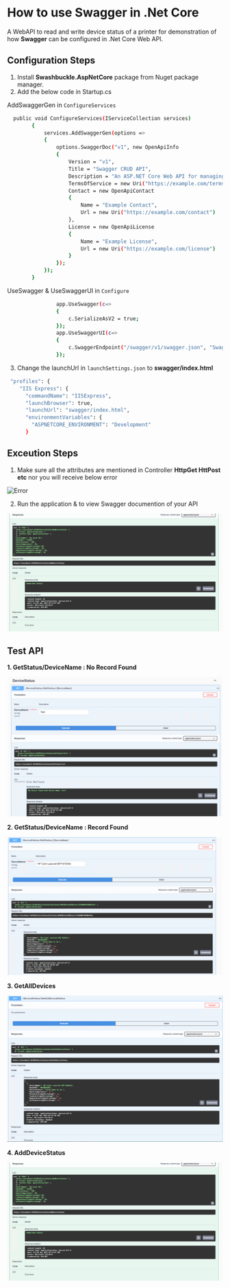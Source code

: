 # How to use Swagger in .Net Core 

A WebAPI to read and write device status of a printer for demonstration of how **Swagger** can be configured  in .Net Core Web API.

## Configuration Steps

1. Install **Swashbuckle.AspNetCore** package from Nuget package manager.
2. Add the below code in Startup.cs 
  
  AddSwaggerGen in `ConfigureServices`
  
```sh
  public void ConfigureServices(IServiceCollection services)
        {
            services.AddSwaggerGen(options =>
            {
                options.SwaggerDoc("v1", new OpenApiInfo
                {
                    Version = "v1",
                    Title = "Swagger CRUD API",
                    Description = "An ASP.NET Core Web API for managing Device Status of Printer",
                    TermsOfService = new Uri("https://example.com/terms"),
                    Contact = new OpenApiContact
                    {
                        Name = "Example Contact",
                        Url = new Uri("https://example.com/contact")
                    },
                    License = new OpenApiLicense
                    {
                        Name = "Example License",
                        Url = new Uri("https://example.com/license")
                    }
                });
            });
        }
```

UseSwagger & UseSwaggerUI in `Configure`

```sh
                app.UseSwagger(c=>
                {
                    c.SerializeAsV2 = true;
                });
                app.UseSwaggerUI(c=>
                {
                    c.SwaggerEndpoint("/swagger/v1/swagger.json", "Swagger CRUD API v1");
                });
```
3. Change the launchUrl in `launchSettings.json` to **swagger/index.html**

```sh
 "profiles": {
    "IIS Express": {
      "commandName": "IISExpress",
      "launchBrowser": true,
      "launchUrl": "swagger/index.html",
      "environmentVariables": {
        "ASPNETCORE_ENVIRONMENT": "Development"
      }
```

## Exceution Steps

1. Make sure all the attributes are mentioned in Controller **HttpGet HttPost etc** nor you will receive below error

![Error](https://www.benday.com/wp-content/uploads/2020/12/image.png)

2. Run the application & to view Swagger documention of your API

![Swagger API Documentation](/Resource/AddDevice.png)

 ## Test API
    
    
  **1. GetStatus/DeviceName : No Record Found**

![NotFound](/Resource/getStatus_NotFound.png)

   **2. GetStatus/DeviceName : Record Found**

![OK](/Resource/getStatus_Ok.png)

  **3. GetAllDevices**

![GetAll](/Resource/GetAllDeviceStatus.png)

  **4. AddDeviceStatus**

![Addl](/Resource/AddDevice.png)



